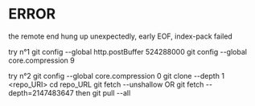 # ERROR

the remote end hung up unexpectedly, early EOF, index-pack failed

  try n°1
git config --global http.postBuffer 524288000
git config --global core.compression 9

  try n°2
git config --global core.compression 0
git clone --depth 1 <repo_URI>
  cd repo_URL
git fetch --unshallow  OR git fetch --depth=2147483647
  then
git pull --all
